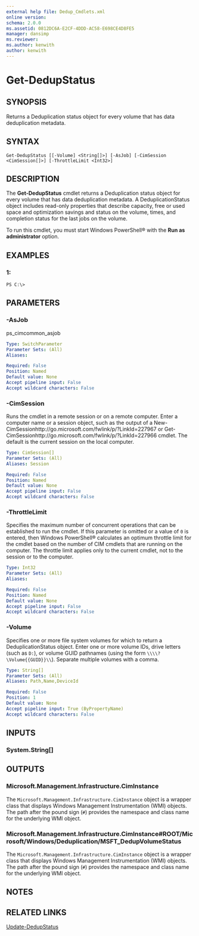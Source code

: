 ```yaml
---
external help file: Dedup_Cmdlets.xml
online version: 
schema: 2.0.0
ms.assetid: 0812DC6A-E2CF-4DDD-AC58-E698CE4D8FE5
manager: dansimp
ms.reviewer:
ms.author: kenwith
author: kenwith
---
```


# Get-DedupStatus

## SYNOPSIS
Returns a Deduplication status object for every volume that has data deduplication metadata.

## SYNTAX

```
Get-DedupStatus [[-Volume] <String[]>] [-AsJob] [-CimSession <CimSession[]>] [-ThrottleLimit <Int32>]
```

## DESCRIPTION
The **Get-DedupStatus** cmdlet returns a Deduplication status object for every volume that has data deduplication metadata.
A DeduplicationStatus object includes read-only properties that describe capacity, free or used space and optimization savings and status on the volume, times, and completion status for the last jobs on the volume.

To run this cmdlet, you must start Windows PowerShell® with the **Run as administrator** option.

## EXAMPLES

### 1:
```
PS C:\>
```

## PARAMETERS

### -AsJob
ps_cimcommon_asjob

```yaml
Type: SwitchParameter
Parameter Sets: (All)
Aliases: 

Required: False
Position: Named
Default value: None
Accept pipeline input: False
Accept wildcard characters: False
```

### -CimSession
Runs the cmdlet in a remote session or on a remote computer.
Enter a computer name or a session object, such as the output of a New-CimSessionhttp://go.microsoft.com/fwlink/p/?LinkId=227967 or Get-CimSessionhttp://go.microsoft.com/fwlink/p/?LinkId=227966 cmdlet.
The default is the current session on the local computer.

```yaml
Type: CimSession[]
Parameter Sets: (All)
Aliases: Session

Required: False
Position: Named
Default value: None
Accept pipeline input: False
Accept wildcard characters: False
```

### -ThrottleLimit
Specifies the maximum number of concurrent operations that can be established to run the cmdlet.
If this parameter is omitted or a value of `0` is entered, then Windows PowerShell® calculates an optimum throttle limit for the cmdlet based on the number of CIM cmdlets that are running on the computer.
The throttle limit applies only to the current cmdlet, not to the session or to the computer.

```yaml
Type: Int32
Parameter Sets: (All)
Aliases: 

Required: False
Position: Named
Default value: None
Accept pipeline input: False
Accept wildcard characters: False
```

### -Volume
Specifies one or more file system volumes for which to return a DeduplicationStatus object.
Enter one or more volume IDs, drive letters (such as `D:`), or volume GUID pathnames (using the form `\\\\?\Volume{{GUID}}\\`).
Separate multiple volumes with a comma.

```yaml
Type: String[]
Parameter Sets: (All)
Aliases: Path,Name,DeviceId

Required: False
Position: 1
Default value: None
Accept pipeline input: True (ByPropertyName)
Accept wildcard characters: False
```

## INPUTS

### System.String[]

## OUTPUTS

### Microsoft.Management.Infrastructure.CimInstance
The `Microsoft.Management.Infrastructure.CimInstance` object is a wrapper class that displays Windows Management Instrumentation (WMI) objects.
The path after the pound sign (`#`) provides the namespace and class name for the underlying WMI object.

### Microsoft.Management.Infrastructure.CimInstance#ROOT/Microsoft/Windows/Deduplication/MSFT_DedupVolumeStatus
The `Microsoft.Management.Infrastructure.CimInstance` object is a wrapper class that displays Windows Management Instrumentation (WMI) objects.
The path after the pound sign (`#`) provides the namespace and class name for the underlying WMI object.

## NOTES

## RELATED LINKS

[Update-DedupStatus](./Update-DedupStatus.md)
